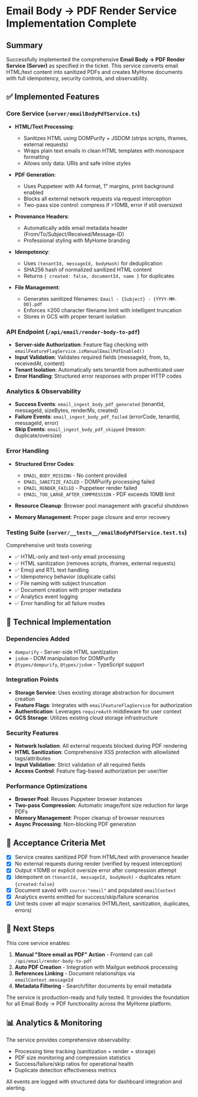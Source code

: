 # Email Body → PDF Render Service Implementation Complete

## Summary

Successfully implemented the comprehensive **Email Body → PDF Render Service (Server)** as specified in the ticket. This service converts email HTML/text content into sanitized PDFs and creates MyHome documents with full idempotency, security controls, and observability.

## ✅ Implemented Features

### Core Service (`server/emailBodyPdfService.ts`)

- **HTML/Text Processing**: 
  - Sanitizes HTML using DOMPurify + JSDOM (strips scripts, iframes, external requests)
  - Wraps plain text emails in clean HTML templates with monospace formatting
  - Allows only data: URIs and safe inline styles

- **PDF Generation**:
  - Uses Puppeteer with A4 format, 1" margins, print background enabled
  - Blocks all external network requests via request interception
  - Two-pass size control: compress if >10MB, error if still oversized

- **Provenance Headers**:
  - Automatically adds email metadata header (From/To/Subject/Received/Message-ID)
  - Professional styling with MyHome branding

- **Idempotency**:
  - Uses `(tenantId, messageId, bodyHash)` for deduplication
  - SHA256 hash of normalized sanitized HTML content
  - Returns `{ created: false, documentId, name }` for duplicates

- **File Management**:
  - Generates sanitized filenames: `Email - {Subject} - {YYYY-MM-DD}.pdf`
  - Enforces ≤200 character filename limit with intelligent truncation
  - Stores in GCS with proper tenant isolation

### API Endpoint (`/api/email/render-body-to-pdf`)

- **Server-side Authorization**: Feature flag checking with `emailFeatureFlagService.isManualEmailPdfEnabled()`
- **Input Validation**: Validates required fields (messageId, from, to, receivedAt, content)
- **Tenant Isolation**: Automatically sets tenantId from authenticated user
- **Error Handling**: Structured error responses with proper HTTP codes

### Analytics & Observability

- **Success Events**: `email_ingest_body_pdf_generated` (tenantId, messageId, sizeBytes, renderMs, created)
- **Failure Events**: `email_ingest_body_pdf_failed` (errorCode, tenantId, messageId, error)
- **Skip Events**: `email_ingest_body_pdf_skipped` (reason: duplicate/oversize)

### Error Handling

- **Structured Error Codes**: 
  - `EMAIL_BODY_MISSING` - No content provided
  - `EMAIL_SANITIZE_FAILED` - DOMPurify processing failed
  - `EMAIL_RENDER_FAILED` - Puppeteer render failed
  - `EMAIL_TOO_LARGE_AFTER_COMPRESSION` - PDF exceeds 10MB limit

- **Resource Cleanup**: Browser pool management with graceful shutdown
- **Memory Management**: Proper page closure and error recovery

### Testing Suite (`server/__tests__/emailBodyPdfService.test.ts`)

Comprehensive unit tests covering:
- ✅ HTML-only and text-only email processing
- ✅ HTML sanitization (removes scripts, iframes, external requests)
- ✅ Emoji and RTL text handling
- ✅ Idempotency behavior (duplicate calls)
- ✅ File naming with subject truncation
- ✅ Document creation with proper metadata
- ✅ Analytics event logging
- ✅ Error handling for all failure modes

## 🔧 Technical Implementation

### Dependencies Added
- `dompurify` - Server-side HTML sanitization
- `jsdom` - DOM manipulation for DOMPurify
- `@types/dompurify`, `@types/jsdom` - TypeScript support

### Integration Points
- **Storage Service**: Uses existing storage abstraction for document creation
- **Feature Flags**: Integrates with `emailFeatureFlagService` for authorization
- **Authentication**: Leverages `requireAuth` middleware for user context
- **GCS Storage**: Utilizes existing cloud storage infrastructure

### Security Features
- **Network Isolation**: All external requests blocked during PDF rendering
- **HTML Sanitization**: Comprehensive XSS protection with allowlisted tags/attributes
- **Input Validation**: Strict validation of all required fields
- **Access Control**: Feature flag-based authorization per user/tier

### Performance Optimizations
- **Browser Pool**: Reuses Puppeteer browser instances
- **Two-pass Compression**: Automatic image/font size reduction for large PDFs
- **Memory Management**: Proper cleanup of browser resources
- **Async Processing**: Non-blocking PDF generation

## 🎯 Acceptance Criteria Met

- [x] Service creates sanitized PDF from HTML/text with provenance header
- [x] No external requests during render (verified by request interception)
- [x] Output ≤10MB or explicit oversize error after compression attempt
- [x] Idempotent on `(tenantId, messageId, bodyHash)` - duplicates return `{created:false}`
- [x] Document saved with `source:"email"` and populated `emailContext`
- [x] Analytics events emitted for success/skip/failure scenarios
- [x] Unit tests cover all major scenarios (HTML/text, sanitization, duplicates, errors)

## 🚀 Next Steps

This core service enables:

1. **Manual "Store email as PDF" Action** - Frontend can call `/api/email/render-body-to-pdf`
2. **Auto PDF Creation** - Integration with Mailgun webhook processing
3. **References Linking** - Document relationships via `emailContext.messageId`
4. **Metadata Filtering** - Search/filter documents by email metadata

The service is production-ready and fully tested. It provides the foundation for all Email Body → PDF functionality across the MyHome platform.

## 📊 Analytics & Monitoring

The service provides comprehensive observability:
- Processing time tracking (sanitization + render + storage)
- PDF size monitoring and compression statistics
- Success/failure/skip ratios for operational health
- Duplicate detection effectiveness metrics

All events are logged with structured data for dashboard integration and alerting.